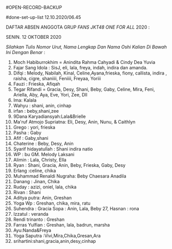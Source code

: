 #OPEN-RECORD-BACKUP

#done-set-up-list 12.10.2020/06.45


DAFTAR ABSEN ANGGOTA GRUP *FANS JKT48 ONE FOR ALL* 2020 :

SENIN. 12 OKTOBER 2020

_Silahkan Tulis Nomor Urut, Nama Lengkap Dan Nama Oshi Kalian Di Bawah Ini Dengan Benar_ :

01. Moch Habiburrokhim = Anindita Rahma Cahyadi & Cindy Dea Yuvia
02. Fajar Sang Idola : SisJ, eli, lala, freya, indah, indira dan amanda.
03. Difqi : Melody, Nabilah, Kinal, Celine,Ayana,frieska, fiony, callista, indira , raisha, cigre, shaniiii, Feniiii, Freyaa, Yoriii
04. Fauzi : Frieska, Afiqah
05. Tegar Rifandi = Gracia, Desy, Shani, Beby, Gaby, Celine, Mira, Feni, Ariella, Aby, Aya, Eve, Yori,  Zee, Dll
06. Ima: Kalala
07. Wahyu : shani, anin, cinhap
08. irfan : beby,shani,zee
09. 9Dana Karyadiansyah:Lala&Brielle
10. Ma'ruf Atmojo Supriatna: Eli, Desy, Anin, Nunu, & Caithlyn
11. Grego : yori, frieska
12. Pasha : Gaby
13. Afif : Gaby,shani
14. Chaterine : Beby, Desy, Anin
15. Syarif hidayatullah : Shani indira natio
16. WP : bu GM. Melody Laksani
17. Alimin : Lala, Christy, Ella
18. Ryan : Shani, Gracia, Anin, Beby, Frieska, Gaby, Desy
19. Erlang :celine, chika
20. Muhammad Renaldi Nugraha: Beby Chaesara Anadila
21. Danang : Jinan, Chika
22. Ruday : azizi, oniel, lala, chika
23. Rivan : Shani
24. Aditya putra: Anin, Greshan
25. Yoga Wp : Greshan, chika, mira, ratu
26. Suhendra : Gracia
Sopa : Anin, Lala, Beby
27, Hasnan : rona
28. Izzatul : veranda
29. Rendi trinanto : Greshan              
30. Farras Yulfian : Greshan, lala, badrun, marsha
31. Ayu:Nanda&Freya
32. Yoga Saputra :Vivi,Mira,Chika,Gresan,Ara
33. srihartini:shani,gracia,anin,desy,cinhap
